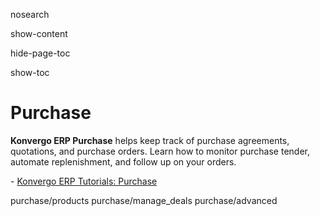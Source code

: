 nosearch  

show-content  

hide-page-toc  

show-toc  

# Purchase

**Konvergo ERP Purchase** helps keep track of purchase agreements, quotations,
and purchase orders. Learn how to monitor purchase tender, automate
replenishment, and follow up on your orders.

<div class="seealso">

\- [Konvergo ERP Tutorials: Purchase](https://www.odoo.com/slides/purchase-23)

</div>

<div class="toctree" titlesonly="">

purchase/products purchase/manage_deals purchase/advanced

</div>
